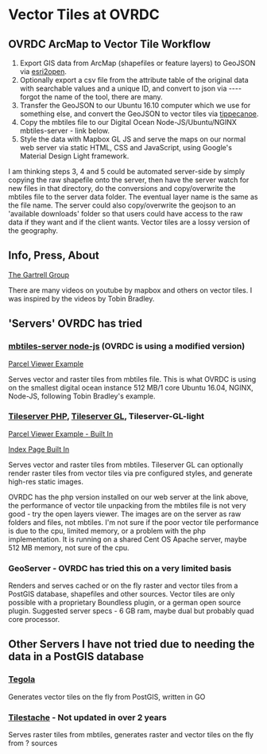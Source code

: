 # Vector Tiles at OVRDC

## OVRDC ArcMap to Vector Tile Workflow

 1. Export GIS data from ArcMap (shapefiles or feature layers) to GeoJSON via [esri2open](https://github.com/project-open-data/esri2open).
 2. Optionally export a csv file from the attribute table of the original data with searchable values and a unique ID, and convert to json via ---- forgot the name of the tool, there are many.
 3. Transfer the GeoJSON to our Ubuntu 16.10 computer which we use for something else, and convert the GeoJSON to vector tiles via [tippecanoe](https://github.com/mapbox/tippecanoe).
 4. Copy the mbtiles file to our Digital Ocean Node-JS/Ubuntu/NGINX mbtiles-server - link below.
 5. Style the data with Mapbox GL JS and serve the maps on our normal web server via static HTML, CSS and JavaScript, using Google's Material Design Light framework.
 
I am thinking steps 3, 4 and 5 could be automated server-side by simply copying the raw shapefile onto the server, then have the server watch for new files in that directory, do the conversions and copy/overwrite the mbtiles file to the server data folder. The eventual layer name is the same as the file name. The server could also copy/overwrite the geojson to an 'available downloads' folder so that users could have access to the raw data if they want and if the client wants. Vector tiles are a lossy version of the geography.

## Info, Press, About

[The Gartrell Group](http://www.gartrellgroup.com/vector-tiles-for-all/)

There are many videos on youtube by mapbox and others on vector tiles. I was inspired by the videos by Tobin Bradley.

## 'Servers' OVRDC has tried

### [mbtiles-server node-js](https://github.com/ratrun/mbtiles-server) (OVRDC is using a modified version)

[Parcel Viewer Example](https://www.ovrdc.org/apps/mapbox-parcel-viewer.html)

Serves vector and raster tiles from mbtiles file.
This is what OVRDC is using on the smallest digital ocean instance 512 MB/1 core Ubuntu 16.04, NGINX, Node-JS, following Tobin Bradley's example.

### [Tileserver PHP](https://github.com/klokantech/tileserver-php), [Tileserver GL](https://github.com/klokantech/tileserver-gl), Tileserver-GL-light
[Parcel Viewer Example - Built In](https://www.ovrdc.org/apps/tiles/#sci-parcels/mapboxgl)

[Index Page Built In](https://www.ovrdc.org/apps/tiles)

Serves vector and raster tiles from mbtiles.
Tileserver GL can optionally render raster tiles from vector tiles via pre configured styles, and generate high-res static images.

OVRDC has the php version installed on our web server at the link above, the performance of vector tile unpacking from the mbtiles file is not very good - try the open layers viewer. The images are on the server as raw folders and files, not mbtiles. I'm not sure if the poor vector tile performance is due to the cpu, limited memory, or a problem with the php implementation. It is running on a shared Cent OS Apache server, maybe 512 MB memory, not sure of the cpu.

### GeoServer - OVRDC has tried this on a very limited basis
Renders and serves cached or on the fly raster and vector tiles from a PostGIS database, shapefiles and other sources. Vector tiles are only possible with a proprietary Boundless plugin, or a german open source plugin. Suggested server specs - 6 GB ram, maybe dual but probably quad core processor. 

## Other Servers I have not tried due to needing the data in a PostGIS database

### [Tegola](http://tegola.io/)
Generates vector tiles on the fly from PostGIS, written in GO

### [Tilestache](http://tilestache.org/) - Not updated in over 2 years
Serves raster tiles from mbtiles, generates raster and vector tiles on the fly from ? sources
